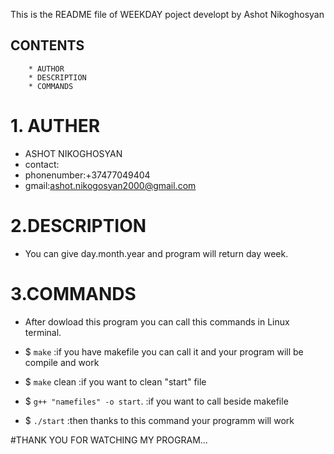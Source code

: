 This is the README file of WEEKDAY poject developt by Ashot Nikoghosyan

## CONTENTS 

        * AUTHOR
        * DESCRIPTION
        * COMMANDS
        
# 1. AUTHER 

   * ASHOT NIKOGHOSYAN
   * contact:
   * phonenumber:+37477049404
   * gmail:ashot.nikogosyan2000@gmail.com
   
# 2.DESCRIPTION
  * You can give day.month.year and program will return day week.
  
# 3.COMMANDS
  * After dowload this program you can call this commands in Linux terminal.
  * $ `make`  :if you have makefile you can call it and your program will be compile and work
  * $ `make` clean :if you want to clean "start" file
  
  * $ `g++ "namefiles" -o start`. :if you want to call beside makefile
  * $ `./start` :then thanks to this command your programm will work 
  
  
  
  #THANK YOU FOR WATCHING MY PROGRAM...
